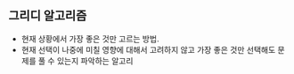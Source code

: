 ## 그리디 알고리즘
- 현재 상황에서 가장 좋은 것만 고르는 방법.
- 현재 선택이 나중에 미칠 영향에 대해서 고려하지 않고 가장 좋은 것만 선택해도 문제를 풀 수 있는지 파악하는 알고리
